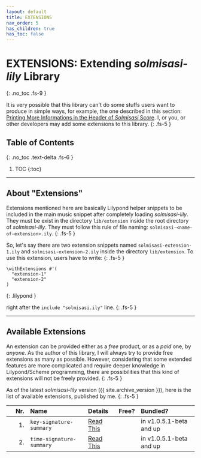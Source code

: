```yaml
---
layout: default
title: EXTENSIONS
nav_order: 5
has_children: true
has_toc: false
---
```


# EXTENSIONS: Extending _solmisasi-lily_ Library
{: .no_toc .fs-9 }

It is very possible that this library can't do some stuffs users want to produce in simple ways, for example, the one described in this section: [Printing More Informations in the Header of _Solmisasi_ Score](../examples/advanced-2/). I, or you, or other developers may add some extensions to this library.
{: .fs-5 }

## Table of Contents
{: .no_toc .text-delta .fs-6 }

1. TOC
{:toc}

---

## About "Extensions"

Extensions mentioned here are basically Lilypond helper snippets to be included in the main music snippet after completely loading _solmisasi-lily_. They must be exist in the directory `lib/extension` inside the root directory of _solmisasi-lily_. They must follow this rule of file naming: `solmisasi-<name-of-extension>.ily`.
{: .fs-5 }

So, let's say there are two extension snippets named `solmisasi-extension-1.ily` and `solmisasi-extension-2.ily` inside the directory `lib/extension`. To use this extension, users have to write:
{: .fs-5 }

```
\withExtensions #'(
  "extension-1"
  "extension-2"
)
```
{: .lilypond }

right after the `include "solmisasi.ily"` line.
{: .fs-5 }

---

## Available Extensions

An extension can be provided either as a _free_ product, or as a _paid_ one, by _anyone_. As the author of this library, I will always try to provide free extensions as many as possible. However, considering that some extended features are more complicated and require deeper knowledge in Lilypond/Scheme programming, there are possibilities that this kind of extensions will not be freely provided.
{: .fs-5 }

As of the latest _solmisasi-lily_ version ({{ site.archive_version }}), here is the list of available extensions, published by me.
{: .fs-5 }

<style>
th:first-of-type, td:first-of-type {
    width: 40px !important;
    min-width: 20px !important;
    text-align: right !important;
}
</style>

| Nr. | Name | Details | Free? | Bundled? |
|:----|:-----|:--------|:------|:---------|
|  1. | `key-signature-summary`  | [<i class="fas fa-external-link-alt"></i> Read This](./extension-01-key-signature-summary/) | <i class="fas fa-check"></i> | <i class="fas fa-check"></i> in v1.0.5.1-beta and up |
|  2. | `time-signature-summary` | [<i class="fas fa-external-link-alt"></i> Read This](./extension-02-time-signature-summary/) | <i class="fas fa-check"></i> | <i class="fas fa-check"></i> in v1.0.5.1-beta and up |
